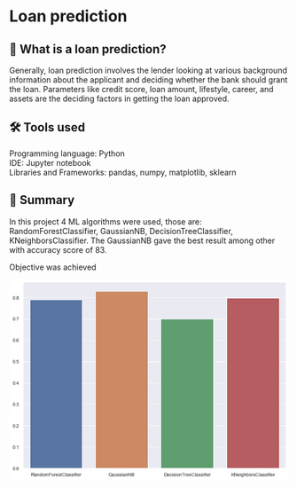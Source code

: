 # Loan prediction

## :page_with_curl: What is a loan prediction?
<p align='left'>
  Generally, loan prediction involves the lender looking at various background information about the applicant and deciding whether the bank should grant the loan. Parameters like credit score, loan amount, lifestyle, career, and assets are the deciding factors in getting the loan approved.
</p>

## :hammer_and_wrench: Tools used 

Programming language: Python</br>
IDE: Jupyter notebook</br>
Libraries and Frameworks: pandas, numpy, matplotlib, sklearn

## :page_with_curl: Summary

In this project 4 ML algorithms were used, those are: RandomForestClassifier, GaussianNB, DecisionTreeClassifier, KNeighborsClassifier. The GaussianNB gave the best result among other with accuracy score of 83.

Objective was achieved

![result_sentiment](https://github.com/hjuraev31/loan_prediction/blob/main/accuracy_scores.png?raw=true)


